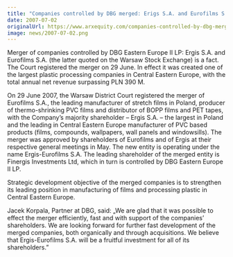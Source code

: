 ```yaml
---
title: "Companies controlled by DBG merged: Erigs S.A. and Eurofilms S.A"
date: 2007-07-02
originalUrl: https://www.arxequity.com/companies-controlled-by-dbg-merged-erigs-s-a-and-eurofilms-s-a/
image: news/2007-07-02.png
---
```


Merger of companies controlled by DBG Eastern Europe II LP: Ergis S.A. and Eurofilms S.A. (the latter quoted on the Warsaw Stock Exchange) is a fact. The Court registered the merger on 29 June. In effect it was created one of the largest plastic processing companies in Central Eastern Europe, with the total annual net revenue surpassing PLN 390 M.

On 29 June 2007, the Warsaw District Court registered the merger of Eurofilms S.A., the leading manufacturer of stretch films in Poland, producer of thermo-shrinking PVC films and distributor of BOPP films and PET tapes, with the Company’s majority shareholder – Ergis S.A. – the largest in Poland and the leading in Central Eastern Europe manufacturer of PVC based products (films, compounds, wallpapers, wall panels and windowsills). The merger was approved by shareholders of Eurofilms and of Ergis at their respective general meetings in May. The new entity is operating under the name Ergis-Eurofilms S.A. The leading shareholder of the merged entity is Finergis Investments Ltd, which in turn is controlled by DBG Eastern Europe II LP.

Strategic development objective of the merged companies is to strengthen its leading position in manufacturing of films and processing plastic in Central Eastern Europe.

Jacek Korpala, Partner at DBG, said: „We are glad that it was possible to effect the merger efficiently, fast and with support of the companies’ shareholders. We are looking forward for further fast development of the merged companies, both organically and through acquisitions. We believe that Ergis-Eurofilms S.A. will be a fruitful investment for all of its shareholders.”

